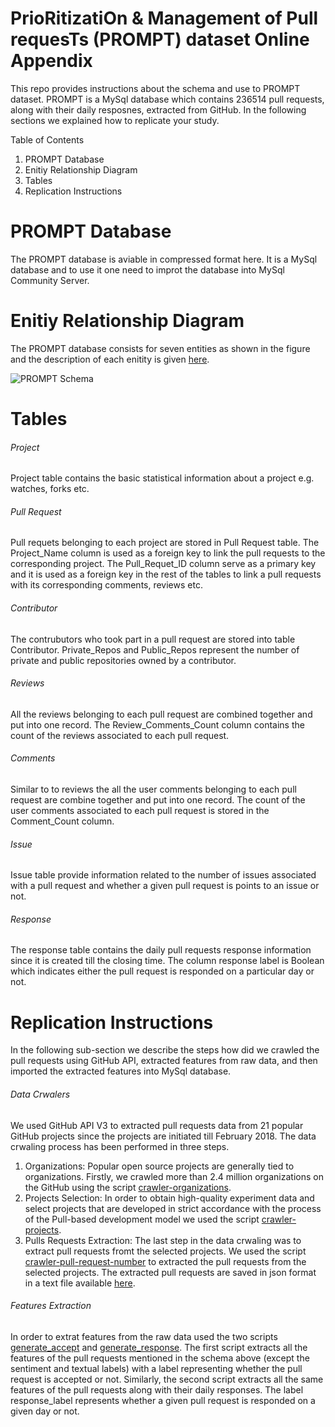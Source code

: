 # PrioRitizatiOn & Management of Pull requesTs (PROMPT) dataset Online Appendix
This repo provides instructions about the schema and use to PROMPT dataset. PROMPT is a MySql database which contains 236514 pull requests, along with their daily resposnes, extracted from GitHub. In the following sections we explained how to replicate your study.

Table of Contents
1. PROMPT Database
2. Enitiy Relationship Diagram
3. Tables
4. Replication Instructions

# PROMPT Database
The PROMPT database is aviable in compressed format here. It is a MySql database and to use it one need to improt the database into MySql Community Server.

# Enitiy Relationship Diagram
The PROMPT database consists for seven entities as shown in the figure and the description of each enitity is given [here](PR_Algorithm.pdf).

![PROMPT Schema](https://github.com/IlyasAzeem/PROMPT_DB/blob/master/ERD.png)

# Tables
###### Project
Project table contains the basic statistical information about a project e.g. watches, forks etc.
###### Pull Request
Pull requets belonging to each project are stored in Pull Request table. The Project_Name column is used as a foreign key to link the pull requests to the corresponding project. The Pull_Requet_ID column serve as a primary key and it is used as a foreign key in the rest of the tables to link a pull requests with its corresponding comments, reviews etc.
###### Contributor
The contrubutors who took part in a pull request are stored into table Contributor. Private_Repos and Public_Repos represent the number of private and public repositories owned by a contributor. 
###### Reviews
All the reviews belonging to each pull request are combined together and put into one record. The Review_Comments_Count column contains the count of the reviews associated to each pull request. 
###### Comments
Similar to to reviews the all the user comments belonging to each pull request are combine together and put into one record. The count of the user comments associated to each pull request is stored in the Comment_Count column.
###### Issue
Issue table provide information related to the number of issues associated with a pull request and whether a given pull request is points to an issue or not. 
###### Response
The response table contains the daily pull requests response information since it is created till the closing time. The column response label is Boolean which indicates either the pull request is responded on a particular day or not.

# Replication Instructions
In the following sub-section we describe the steps how did we crawled the pull requests using GitHub API, extracted features from raw data, and then imported the extracted features into MySql database.
###### Data Crwalers
We used GitHub API V3 to extracted pull requests data from 21 popular GitHub projects since the projects are initiated till February 2018. The data crwaling process has been performed in three steps.
1. Organizations: Popular open source projects are generally tied to organizations. Firstly, we crawled more than 2.4 million organizations on the GitHub using the script [crawler-organizations](Data_Crawlers/crawler-orginizations.py).
2. Projects Selection:  In order to obtain high-quality experiment data and select projects that are developed in strict accordance with the process of the Pull-based development model we used the script [crawler-projects](Data_Crawlers/crawler-projects.py).
3. Pulls Requests Extraction: The last step in the data crwaling was to extract pull requests fromt the selected projects. We used the script [crawler-pull-request-number](Data_Crawlers/crawler-pull-request-number.py) to extracted the pull requests from the selected projects. The extracted pull requests are saved in json format in a text file available [here](Features_Extraction/filter-raw-data.txt). 
###### Features Extraction
In order to extrat features from the raw data used the two scripts [generate_accept](Features_Extraction/generate_accept.py) and [generate_response](Features_Extraction/generate_response.py). The first script extracts all the features of the pull requests mentioned in the schema above (except the sentiment and textual labels) with a label representing whether the pull request is accepted or not. Similarly, the second script extracts all the same features of the pull requests along with their daily responses. The label response_label represents whether a given pull request is responded on a given day or not.
